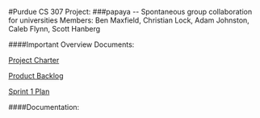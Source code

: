 #Purdue CS 307 Project:
###papaya -- Spontaneous group collaboration for universities
Members: Ben Maxfield, Christian Lock, Adam Johnston, Caleb Flynn, Scott Hanberg

####Important Overview Documents:

[Project Charter](http://github.com/bmaxfie/papaya-lambda/blob/master/docs/ProjectCharter.pdf)

[Product Backlog](http://github.com/bmaxfie/papaya-lambda/blob/master/docs/ProductBacklog.pdf)

[Sprint 1 Plan](http://github.com/bmaxfie/papaya-lambda/blob/master/docs/SprintPlan1.pdf)

####Documentation:
